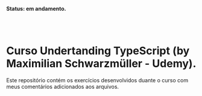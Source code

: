 **Status: em andamento.**

<br>
<br>

# Curso Undertanding TypeScript (by Maximilian Schwarzmüller - Udemy).

Este repositório contém os exercícios desenvolvidos duante o curso com meus comentários adicionados aos arquivos.

